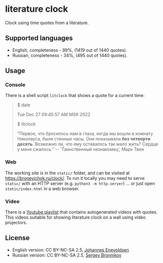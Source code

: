 # literature clock

Clock using time quotes from a literature.

## Supported languages

- English, completeness - 99%, (1419 out of 1440 quotes).
- Russian, completeness - 34%, (495 out of 1440 quotes).

## Usage

### Console

There is a shell script `litclock` that shows a quote for a current time:

> $ date
>
> Tue Dec 27 09:45:57 AM MSK 2022
>
> $ litclock
>
> "Первое, что бросилось нам в глаза, когда мы вошли в комнату Николауса,
> были стенные часы. Они показывали **без четверти десять**.
> Возможно ли, что ему оставалось так мало жить? Сердце у меня сжалось."
> -- 'Таинственный незнакомец', Марк Твен

### Web

The working site is in the `static/` folder, and can be visited at
https://bronevichok.ru/clock/. To run it locally you may need to serve `static/`
with an HTTP server (e.g. `python3 -m http.server`) ... or just open
`static/index.html` in a web browser.

### Video

There is a [Youtube playlist][youtube] that contains autogenerated
videos with quotes. This videos suitable for showing literature
clock on a wall using video projectors.

## License

- English version: CC BY-NC-SA 2.5, [Johannes Enevoldsen](https://jenevoldsen.com/)
- Russian version: CC BY-NC-SA 2.5, [Sergey Bronnikov](https://bronevichok.ru/)

[youtube]: https://www.youtube.com/watch?v=agdtDR0ML6w&list=PLJhgYyft6AM3zjhozIq4yWh6bCQchQOrR
